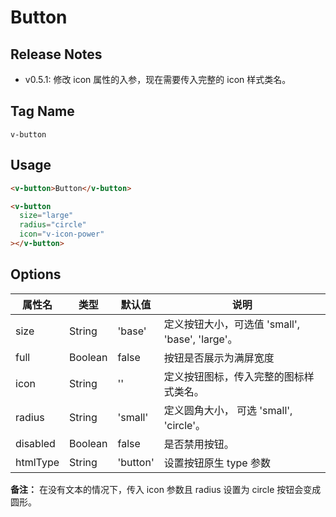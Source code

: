 # Button

## Release Notes

- v0.5.1: 修改 icon 属性的入参，现在需要传入完整的 icon 样式类名。

## Tag Name
`v-button`

## Usage
```html
<v-button>Button</v-button>

<v-button
  size="large"
  radius="circle"
  icon="v-icon-power"
></v-button>
```

## Options

属性名   |    类型   |     默认值     |     说明
----    | ----    | ----    | ----    |
size  | String  | 'base' |  定义按钮大小，可选值 'small', 'base', 'large'。
full  | Boolean | false  | 按钮是否展示为满屏宽度
icon  | String  | ''  |  定义按钮图标，传入完整的图标样式类名。
radius | String | 'small' | 定义圆角大小， 可选 'small', 'circle'。
disabled | Boolean | false | 是否禁用按钮。
htmlType | String | 'button' | 设置按钮原生 type 参数

**备注：**
在没有文本的情况下，传入 icon 参数且 radius 设置为 circle 按钮会变成圆形。
